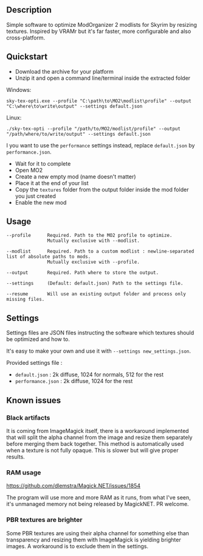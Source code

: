 ## Description
Simple software to optimize ModOrganizer 2 modlists for Skyrim by resizing textures. Inspired by VRAMr but it's far faster, more configurable and also cross-platform.

## Quickstart
- Download the archive for your platform
- Unzip it and open a command line/terminal inside the extracted folder

Windows:
```
sky-tex-opti.exe --profile "C:\path\to\MO2\modlist\profile" --output "C:\where\to\write\output" --settings default.json
```

Linux:
```
./sky-tex-opti --profile "/path/to/MO2/modlist/profile" --output "/path/where/to/write/output" --settings default.json
```

I you want to use the `performance` settings instead, replace `default.json` by `performance.json`. 

- Wait for it to complete
- Open MO2
- Create a new empty mod (name doesn't matter)
- Place it at the end of your list
- Copy the `textures` folder from the output folder inside the mod folder you just created
- Enable the new mod

## Usage
```
--profile      Required. Path to the MO2 profile to optimize. 
               Mutually exclusive with --modlist.

--modlist      Required. Path to a custom modlist : newline-separated list of absolute paths to mods.
               Mutually exclusive with --profile.

--output       Required. Path where to store the output.

--settings     (Default: default.json) Path to the settings file.

--resume       Will use an existing output folder and process only missing files.
```

## Settings
Settings files are JSON files instructing the software which textures should be optimized and how to.

It's easy to make your own and use it with `--settings new_settings.json`.

Provided settings file :
- `default.json` : 2k diffuse, 1024 for normals, 512 for the rest
- `performance.json` : 2k diffuse, 1024 for the rest

## Known issues

### Black artifacts

It is coming from ImageMagick itself, there is a workaround implemented that will split the alpha channel from the image and resize them separately before merging them back together. This method is automatically used when a texture is not fully opaque. This is slower but will give proper results.

### RAM usage

https://github.com/dlemstra/Magick.NET/issues/1854

The program will use more and more RAM as it runs, from what I've seen, it's unmanaged memory not being released by MagickNET. PR welcome.

### PBR textures are brighter

Some PBR textures are using their alpha channel for something else than transparency and resizing them with ImageMagick is yielding brighter images. A workaround is to exclude them in the settings.
